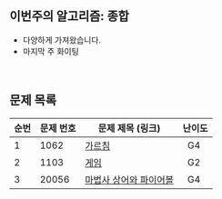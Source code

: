 ## 이번주의 알고리즘: 종합
- 다양하게 가져왔습니다.
- 마지막 주 화이팅

<br>


## 문제 목록

| **순번** | **문제 번호** | **문제 제목 (링크)**                                               | 난이도       | 
|--------|-----------|--------------------------------------------------------------|-----------| 
| 1      | 1062     | [가르침](https://www.acmicpc.net/problem/1062) | &nbsp; G4 |
| 2      | 1103     | [게임](https://www.acmicpc.net/problem/1103)              | &nbsp; G2 |
| 3      | 20056      | [마법사 상어와 파이어볼](https://www.acmicpc.net/problem/20056)                  | &nbsp; G4 |

<br>
<br>
